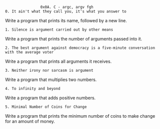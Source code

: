 					0x0A. C - argc, argv fgh
	0. It ain't what they call you, it's what you answer to

Write a program that prints its name, followed by a new line.

	1. Silence is argument carried out by other means

Write a program that prints the number of arguments passed into it.

	2. The best argument against democracy is a five-minute conversation with the average voter

Write a program that prints all arguments it receives.

	3. Neither irony nor sarcasm is argument

Write a program that multiplies two numbers.

	4. To infinity and beyond

Write a program that adds positive numbers.

	5. Minimal Number of Coins for Change

Write a program that prints the minimum number of coins to make change for an amount of money.
